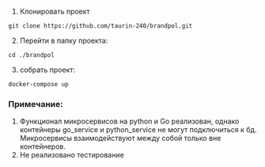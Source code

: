 1. Клонировать проект
```
git clone https://github.com/taurin-240/brandpol.git
```
2. Перейти в папку проекта:
```
cd ./brandpol
```
3. собрать проект:
```
docker-compose up
```
### Примечание:
1. Функционал микросервисов на python и Go реализован, однако контейнеры go_service и python_service не могут подключиться к бд. Микросервисы взаимодействуют между собой только вне контейнеров.
2. Не реализовано тестирование
